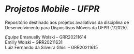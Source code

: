 # _Projetos Mobile - UFPR_
Repositório destinado aos projetos avaliativos da disciplina de Desenvolvimento para Dispositivos Móveis da UFPR (1/2025).

_Equipe_
Emanuelly Wolski – GRR20211614 <br>
Emilly Wolski – GRR20211631 <br>
Luiz Fernando da Silveira Ghisi – GRR20211615 <br>
